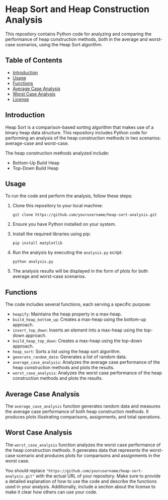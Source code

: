 # Heap Sort and Heap Construction Analysis

This repository contains Python code for analyzing and comparing the performance of heap construction methods, both in the average and worst-case scenarios, using the Heap Sort algorithm.

## Table of Contents

- [Introduction](#introduction)
- [Usage](#usage)
- [Functions](#functions)
- [Average Case Analysis](#average-case-analysis)
- [Worst Case Analysis](#worst-case-analysis)
- [License](#license)

## Introduction

Heap Sort is a comparison-based sorting algorithm that makes use of a binary heap data structure. This repository includes Python code for performing an analysis of the heap construction methods in two scenarios: average-case and worst-case.

The heap construction methods analyzed include:
- Bottom-Up Build Heap
- Top-Down Build Heap

## Usage

To run the code and perform the analysis, follow these steps:

1. Clone this repository to your local machine:

   ```
   git clone https://github.com/yourusername/heap-sort-analysis.git
   ```

2. Ensure you have Python installed on your system.

3. Install the required libraries using pip:

   ```
   pip install matplotlib
   ```

4. Run the analysis by executing the `analysis.py` script:

   ```
   python analysis.py
   ```

5. The analysis results will be displayed in the form of plots for both average and worst-case scenarios.

## Functions

The code includes several functions, each serving a specific purpose:

- `heapify`: Maintains the heap property in a max-heap.
- `build_heap_bottom_up`: Creates a max-heap using the bottom-up approach.
- `insert_top_down`: Inserts an element into a max-heap using the top-down approach.
- `build_heap_top_down`: Creates a max-heap using the top-down approach.
- `heap_sort`: Sorts a list using the heap sort algorithm.
- `generate_random_data`: Generates a list of random data.
- `average_case_analysis`: Analyzes the average case performance of the heap construction methods and plots the results.
- `worst_case_analysis`: Analyzes the worst case performance of the heap construction methods and plots the results.

## Average Case Analysis

The `average_case_analysis` function generates random data and measures the average case performance of both heap construction methods. It produces plots illustrating comparisons, assignments, and total operations.

## Worst Case Analysis

The `worst_case_analysis` function analyzes the worst case performance of the heap construction methods. It generates data that represents the worst-case scenario and produces plots for comparisons and assignments in the worst case.


You should replace `"https://github.com/yourusername/heap-sort-analysis.git"` with the actual URL of your repository. Make sure to provide a detailed explanation of how to use the code and describe the functions used in your analysis. Additionally, include a section about the license to make it clear how others can use your code.
